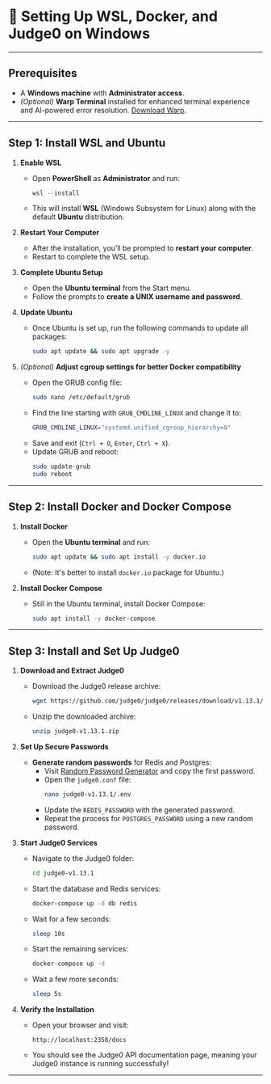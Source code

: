 # 🚀 Setting Up WSL, Docker, and Judge0 on Windows

---

## **Prerequisites**

- A **Windows machine** with **Administrator access**.
- *(Optional)* **Warp Terminal** installed for enhanced terminal experience and AI-powered error resolution. [Download Warp](https://www.warp.dev/).

---

## **Step 1: Install WSL and Ubuntu**

1. **Enable WSL**  
    - Open **PowerShell** as **Administrator** and run:
      ```powershell
      wsl --install
      ```
    - This will install **WSL** (Windows Subsystem for Linux) along with the default **Ubuntu** distribution.

2. **Restart Your Computer**  
    - After the installation, you’ll be prompted to **restart your computer**.
    - Restart to complete the WSL setup.

3. **Complete Ubuntu Setup**  
    - Open the **Ubuntu terminal** from the Start menu.
    - Follow the prompts to **create a UNIX username and password**.

4. **Update Ubuntu**  
    - Once Ubuntu is set up, run the following commands to update all packages:
      ```bash
      sudo apt update && sudo apt upgrade -y
      ```

5. *(Optional)* **Adjust cgroup settings for better Docker compatibility**  
    - Open the GRUB config file:
      ```bash
      sudo nano /etc/default/grub
      ```
    - Find the line starting with `GRUB_CMDLINE_LINUX` and change it to:
      ```bash
      GRUB_CMDLINE_LINUX="systemd.unified_cgroup_hierarchy=0"
      ```
    - Save and exit (`Ctrl + O`, `Enter`, `Ctrl + X`).
    - Update GRUB and reboot:
      ```bash
      sudo update-grub
      sudo reboot
      ```

---

## **Step 2: Install Docker and Docker Compose**

1. **Install Docker**  
    - Open the **Ubuntu terminal** and run:
      ```bash
      sudo apt update && sudo apt install -y docker.io
      ```
    - (Note: It's better to install `docker.io` package for Ubuntu.)

2. **Install Docker Compose**  
    - Still in the Ubuntu terminal, install Docker Compose:
      ```bash
      sudo apt install -y docker-compose
      ```

---

## **Step 3: Install and Set Up Judge0**

1. **Download and Extract Judge0**  
    - Download the Judge0 release archive:
      ```bash
      wget https://github.com/judge0/judge0/releases/download/v1.13.1/judge0-v1.13.1.zip
      ```
    - Unzip the downloaded archive:
      ```bash
      unzip judge0-v1.13.1.zip
      ```

2. **Set Up Secure Passwords**  
    - **Generate random passwords** for Redis and Postgres:
      - Visit [Random Password Generator](https://www.random.org/passwords/?num=1&len=32&format=plain&rnd=new) and copy the first password.
      - Open the `judge0.conf` file:
         ```bash
         nano judge0-v1.13.1/.env
         ```
      - Update the `REDIS_PASSWORD` with the generated password.
      - Repeat the process for `POSTGRES_PASSWORD` using a new random password.

3. **Start Judge0 Services**  
    - Navigate to the Judge0 folder:
      ```bash
      cd judge0-v1.13.1
      ```
    - Start the database and Redis services:
      ```bash
      docker-compose up -d db redis
      ```
    - Wait for a few seconds:
      ```bash
      sleep 10s
      ```
    - Start the remaining services:
      ```bash
      docker-compose up -d
      ```
    - Wait a few more seconds:
      ```bash
      sleep 5s
      ```

4. **Verify the Installation**  
    - Open your browser and visit:
      ```
      http://localhost:2358/docs
      ```
    - You should see the Judge0 API documentation page, meaning your Judge0 instance is running successfully!

---
